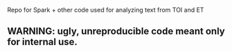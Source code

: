Repo for Spark + other code used for analyzing text from TOI and ET

## WARNING: ugly, unreproducible code meant only for internal use.
